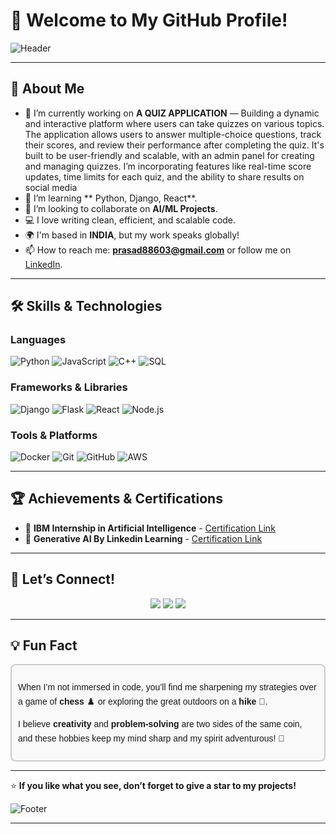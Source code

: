# 🌟 Welcome to My GitHub Profile!  

![Header](https://capsule-render.vercel.app/api?type=waving&color=gradient&height=250&section=header&text=Hi,%20I'm%20S%20v%20v%20Durga%20Prasad!&fontSize=50&fontColor=fff&animation=fadeIn)
        
---    
 
## 🚀 About Me 

- 🔭 I’m currently working on **A QUIZ APPLICATION** — Building a dynamic and interactive platform where users can take quizzes on various topics. The application allows users to answer multiple-choice questions, track their scores, and review their performance after completing the quiz. It's built to be user-friendly and scalable, with an admin panel for creating and managing quizzes. I’m incorporating features like real-time score updates, time limits for each quiz, and the ability to share results on social media
- 🌱 I’m learning ** Python, Django, React**.
- 👯 I’m looking to collaborate on **AI/ML Projects**.
- 💻 I love writing clean, efficient, and scalable code.
- 🌍 I'm based in **INDIA**, but my work speaks globally! 
- 📫 How to reach me: **prasad88603@gmail.com** or follow me on [LinkedIn](www.linkedin.com/in/s-v-v-durga-prasad).

---   
 
## 🛠️ Skills & Technologies

### **Languages**
![Python](https://img.shields.io/badge/-Python-3776AB?style=flat-square&logo=python&logoColor=white)
![JavaScript](https://img.shields.io/badge/-JavaScript-F7DF1E?style=flat-square&logo=javascript&logoColor=black)
![C++](https://img.shields.io/badge/-C++-00599C?style=flat-square&logo=cplusplus&logoColor=white)
![SQL](https://img.shields.io/badge/-SQL-4479A1?style=flat-square&logo=postgresql&logoColor=white)

### **Frameworks & Libraries**
![Django](https://img.shields.io/badge/-Django-092E20?style=flat-square&logo=django&logoColor=white)
![Flask](https://img.shields.io/badge/-Flask-000000?style=flat-square&logo=flask&logoColor=white)
![React](https://img.shields.io/badge/-React-61DAFB?style=flat-square&logo=react&logoColor=black)
![Node.js](https://img.shields.io/badge/-Node.js-339933?style=flat-square&logo=nodedotjs&logoColor=white)

### **Tools & Platforms**
![Docker](https://img.shields.io/badge/-Docker-2496ED?style=flat-square&logo=docker&logoColor=white)
![Git](https://img.shields.io/badge/-Git-F05032?style=flat-square&logo=git&logoColor=white)
![GitHub](https://img.shields.io/badge/-GitHub-181717?style=flat-square&logo=github&logoColor=white)
![AWS](https://img.shields.io/badge/-AWS-FF9900?style=flat-square&logo=amazonaws&logoColor=white) 

---


## 🏆 Achievements & Certifications

-  🥇 **IBM Internship in Artificial Intelligence** - [Certification Link](https://drive.google.com/file/d/1URi71jNxJ6YDDJA6PFtUwXy35tzmMCdG/view?usp=sharing)
-  🥇 **Generative AI By Linkedin Learning** - [Certification Link](https://drive.google.com/file/d/1jI66BErvjxwlS5Z03tq0CBr5XNMhNnn4/view?usp=sharing)
  
---

## 🤝 Let’s Connect!

<p align="center">
<a href="https://linkedin.com/in/s-v-v-durga-prasad/" target="_blank"><img src="https://img.shields.io/badge/-LinkedIn-blue?style=for-the-badge&logo=linkedin&logoColor=white" /></a>
<a href="#" target="_blank"><img src="https://img.shields.io/badge/-Portfolio-black?style=for-the-badge&logo=google-chrome&logoColor=white" /></a>
<a href="mailto:prasad88603@gmail.com" target="_blank"><img src="https://img.shields.io/badge/-Email-red?style=for-the-badge&logo=gmail&logoColor=white" /></a>
</p>

---

## 💡 **Fun Fact**

<div style="padding: 10px; border: 2px solid #ccc; border-radius: 8px; background: #f9f9f9; line-height: 1.6; font-family: Arial, sans-serif;">

When I’m not immersed in code, you’ll find me sharpening my strategies over a game of **chess** ♟️ or exploring the great outdoors on a **hike** 🥾.  

I believe **creativity** and **problem-solving** are two sides of the same coin, and these hobbies keep my mind sharp and my spirit adventurous! 🌟  

</div>

---

⭐️ **If you like what you see, don’t forget to give a star to my projects!**




![Footer](https://capsule-render.vercel.app/api?type=waving&color=gradient&height=150&section=footer)

---


